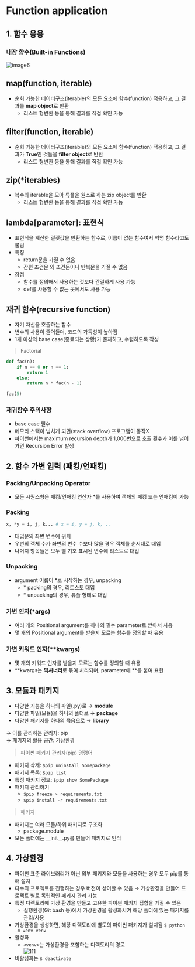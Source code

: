 # Function application

## 1. 함수 응용
### 내장 함수(Built-in Functions)  
![image6](https://user-images.githubusercontent.com/108309396/213324974-01eafa64-c27d-4334-82b5-2260cb43bdf0.png)

## map(function, iterable)
- 순회 가능한 데이터구조(iterable)의 모든 요소에 함수(function) 적용하고, 그 결과를 **map object**로 반환
  - 리스트 형변환 등을 통해 결과를 직접 확인 가능

## filter(function, iterable)
- 순회 가능한 데이터구조(iterable)의 모든 요소에 함수(function) 적용하고, 그 결과가 **True**인 것들을 **filter object**로 반환
  - 리스트 형변환 등을 통해 결과를 직접 확인 가능

## zip(*iterables)
- 복수의 iterable을 모아 튜플을 원소로 하는 zip object를 반환
  - 리스트 형변환 등을 통해 결과를 직접 확인 가능

## lambda[parameter]: 표현식
- 표현식을 계산한 결괏값을 반환하는 함수로, 이름이 없는 함수여서 익명 함수라고도 불림
- 특징
  - return문을 가질 수 없음
  - 간편 조건문 외 조건문이나 반복문을 가질 수 없음
- 장점
  - 함수를 정의해서 사용하는 것보다 간결하게 사용 가능
  - def를 사용할 수 없는 곳에서도 사용 가능

## 재귀 함수(recursive function)
- 자기 자신을 호출하는 함수
- 변수의 사용이 줄어들며, 코드의 가독성이 높아짐
- 1개 이상의 base case(종료되는 상황)가 존재하고, 수렴하도록 작성
> Factorial   
```python
def fac(n):
    if n == 0 or n == 1:
        return 1
    else:
        return n * fac(n - 1)

fac(5)
```

### 재귀함수 주의사항
- base case 필수
- 메모리 스택이 넘치게 되면(stack overflow) 프로그램이 동작X
- 파이썬에서는 maximum recursion depth가 1,000번으로 호출 횟수가 이를 넘어가면 Recursion Error 발생


## 2. 함수 가변 입력 (패킹/언패킹)
### Packing/Unpacking Operator
- 모든 시퀀스형은 패킹/언패킹 연산자 *를 사용하여 객체의 패킹 또는 언패킹이 가능

### Packing
```python
x, *y = i, j, k... # x = i, y = j, k, .. 
```
- 대입문의 좌변 변수에 위치
- 우변의 객체 수가 좌변의 변수 수보다 많을 경우 객체를 순서대로 대입
- 나머지 항목들은 모두 별 기호 표시된 변수에 리스트로 대입 

### Unpacking
- argument 이름이 *로 시작하는 경우, unpacking
  - \* packing의 경우, 리트스토 대입
  - \* unpacking의 경우, 튜플 형태로 대입

### 가변 인자(*args)
- 여러 개의 Positional argument를 하나의 필수 parameter로 받아서 사용
- 몇 개의 Positional argument를 받을지 모르는 함수를 정의할 때 유용

### 가변 키워드 인자(**kwargs)
- 몇 개의 키워드 인자를 받을지 모르는 함수를 정의할 때 유용
- \**kwargs는 **딕셔너리**로 묶여 처리되며, parameter에 \**를 붙여 표현

## 3. 모듈과 패키지
- 다양한 기능을 하나의 파일(.py)로 &rarr; **module**
- 다양한 파일(모듈)을 하나의 폴더로 &rarr; **package**
- 다양한 패키지를 하나의 묶음으로 &rarr; **library**

&rarr; 이를 관리하는 관리자: pip  
&rarr; 패키지의 활용 공간: 가상환경

> 파이썬 패키지 관리자(pip) 명령어
- 패키지 삭제: `$pip uninstall Somepackage`
- 패키지 목록: `$pip list`
- 특정 패키지 정보: `$pip show SomePackage`
- 패키지 관리하기  
  - `$pip freeze > requirements.txt`  
  - `$pip install -r requirements.txt`

> 패키지
- 패키지는 여러 모듈/하위 패키지로 구조화
  - package.module
- 모든 폴더에는 \_\_init__.py를 만들어 패키지로 인식

## 4. 가상환경
- 파이썬 표준 라이브러리가 아닌 외부 패키지와 모듈을 사용하는 경우 모두 pip를 통해 설치
- 다수의 프로젝트를 진행하는 경우 버전이 상이할 수 있음 &rarr; 가상환경을 만들어 프로젝트 별로 독립적인 패키지 관리 가능
- 특정 디렉토리에 가상 환경을 만들고 고유한 파이썬 패키지 집합을 가질 수 있음
  - 실행환경(Git bash 등)에서 가상환경을 활성화시켜 해당 폴더에 있는 패키지를 관리/사용
- 가상환경을 생성하면, 해당 디렉토리에 별도의 파이썬 패키지가 설치됨 `$ python -m venv venv`
- 활성화 
  - `<venv>`는 가상환경을 포함하는 디렉토리의 경로  
![111](https://user-images.githubusercontent.com/108309396/214743248-2c8a8e2e-02a1-43b0-bd04-61cf49d6161a.png)
- 비활성화는 `$ deactivate`